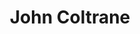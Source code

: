 ---
title: "John Coltrane"
summary: "American saxophonist and jazz composer. Born: 23 September 1926 in Hamlet, North Carolina, USA. Died: 17 July 1967 in Huntington, Long Island, New York, USA from liver cancer. John Coltrane was one of the most influential musicians of the twentieth century. His early recordings capture a musician in the relatively conventional confines of bebop and hardbop, but his enduring legacy primarily rests on the modal jazz pioneered by his classic quartet and by free jazz explorations late in his career. He recorded more than fifty albums as a leader and appeared as a sideman on many other albums, performing with other giants of jazz like and . Coltrane received numerous awards including a posthumous \"Special Citation\" from the Pulitzer Prize Board in 2007 for his 'masterful improvisation, supreme musicianship and iconic centrality to the history of jazz'. As his life progressed, his music and outlook became increasingly spiritual. After his death he was proclaimed as a saint by the African Orthodox church that took his name. Coltrane's second wife was pianist ; their son is also a saxophonist."
image: "john-coltrane.jpg"
apple_music_artist_url: "https://music.apple.com/gb/artist/john-coltrane/120199"
---